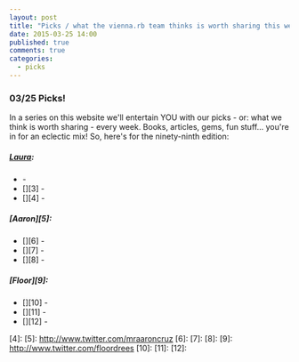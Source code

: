 ```yaml
---
layout: post
title: "Picks / what the vienna.rb team thinks is worth sharing this week"
date: 2015-03-25 14:00
published: true
comments: true
categories:
  - picks
---
```


### 03/25 Picks!

In a series on this website we'll entertain YOU with our picks - or: what we think is worth sharing - every week.
Books, articles, gems, fun stuff... you're in for an eclectic mix! So, here's for the ninety-ninth edition:

##### [Laura][1]:
- [][2] - 
- [][3] - 
- [][4] - 

##### [Aaron][5]:
- [][6] - 
- [][7] - 
- [][8] - 


##### [Floor][9]:
- [][10] - 
- [][11] - 
- [][12] - 


[1]: http://www.twitter.com/alicetragedy
[2]: 
[3]: 
[4]: 
[5]: http://www.twitter.com/mraaroncruz
[6]: 
[7]: 
[8]: 
[9]: http://www.twitter.com/floordrees
[10]: 
[11]: 
[12]:

